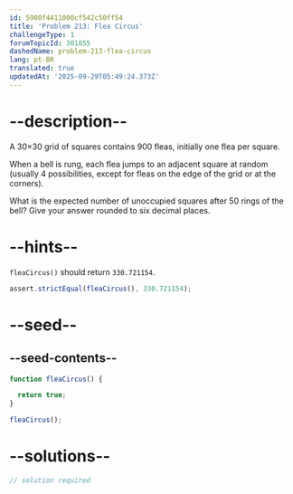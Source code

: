 ```yaml
---
id: 5900f4411000cf542c50ff54
title: 'Problem 213: Flea Circus'
challengeType: 1
forumTopicId: 301855
dashedName: problem-213-flea-circus
lang: pt-BR
translated: true
updatedAt: '2025-09-29T05:49:24.373Z'
---
```


# --description--

A 30×30 grid of squares contains 900 fleas, initially one flea per square.

When a bell is rung, each flea jumps to an adjacent square at random (usually 4 possibilities, except for fleas on the edge of the grid or at the corners).

What is the expected number of unoccupied squares after 50 rings of the bell? Give your answer rounded to six decimal places.

# --hints--

`fleaCircus()` should return `330.721154`.

```js
assert.strictEqual(fleaCircus(), 330.721154);
```

# --seed--

## --seed-contents--

```js
function fleaCircus() {

  return true;
}

fleaCircus();
```

# --solutions--

```js
// solution required
```
